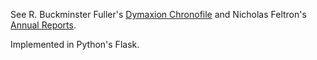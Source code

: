 See R. Buckminster Fuller's [Dymaxion Chronofile](http://en.wikipedia.org/wiki/Dymaxion_Chronofile) and Nicholas Feltron's [Annual Reports](http://feltron.com/).

Implemented in Python's Flask.
